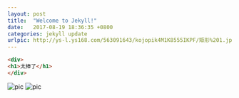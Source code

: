 ```yaml
---
layout: post
title:  "Welcome to Jekyll!"
date:   2017-08-19 18:36:35 +0800
categories: jekyll update
urlpic: http://ys-l.ys168.com/563091643/kojopik4M1K8555IKPF/矩形%201.jpg
---
```


```html
<div>
<h1>太棒了</h1>
</div>
```

![pic](http://img.zcool.cn/community/010b505851171aa8012060c8f15539.jpg)
![pic](http://img.zcool.cn/community/016a5e584a5486a801219c7729aa47.jpg)

